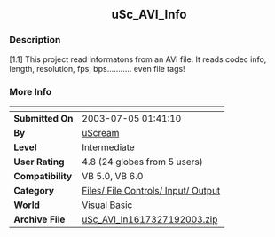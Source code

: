 ﻿<div align="center">

## uSc\_AVI\_Info


</div>

### Description

[1.1] This project read informatons from an AVI file. It reads codec info, length, resolution, fps, bps........... even file tags!
 
### More Info
 


<span>             |<span>
---                |---
**Submitted On**   |2003-07-05 01:41:10
**By**             |[uScream](https://github.com/Planet-Source-Code/PSCIndex/blob/master/ByAuthor/uscream.md)
**Level**          |Intermediate
**User Rating**    |4.8 (24 globes from 5 users)
**Compatibility**  |VB 5\.0, VB 6\.0
**Category**       |[Files/ File Controls/ Input/ Output](https://github.com/Planet-Source-Code/PSCIndex/blob/master/ByCategory/files-file-controls-input-output__1-3.md)
**World**          |[Visual Basic](https://github.com/Planet-Source-Code/PSCIndex/blob/master/ByWorld/visual-basic.md)
**Archive File**   |[uSc\_AVI\_In1617327192003\.zip](https://github.com/Planet-Source-Code/uscream-usc-avi-info__1-46648/archive/master.zip)








